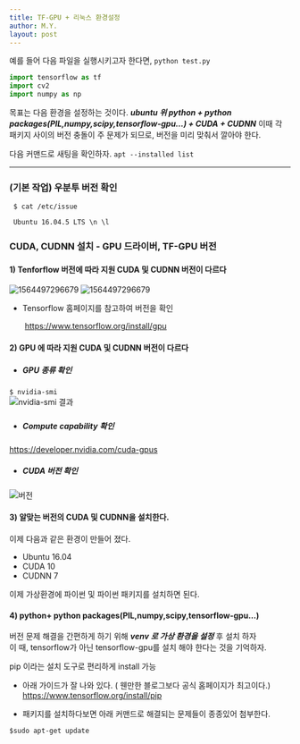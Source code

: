 ```yaml
---
title: TF-GPU + 리눅스 환경설정 
author: M.Y.
layout: post
---
```





예를 들어  다음 파일을 실행시키고자 한다면,
`
python test.py 
`

```python
import tensorflow as tf
import cv2
import numpy as np 
```

목표는 다음 환경을 설정하는 것이다. 
***ubuntu 위 python + python packages(PIL,numpy,scipy,tensorflow-gpu...) + CUDA + CUDNN***
이때 각 패키지 사이의 버전 충돌이 주 문제가 되므로, 버전을 미리 맞춰서 깔아야 한다. 



다음 커맨드로 새팅을 확인하자.
`apt --installed list` 



***



### (기본 작업) 우분투 버전 확인  

` $ cat /etc/issue`  

` Ubuntu 16.04.5 LTS \n \l`    



### CUDA, CUDNN 설치 - GPU 드라이버, TF-GPU 버전

#### 1) Tenforflow 버전에 따라 지원 CUDA 및 CUDNN 버전이 다르다

![1564497296679](./images/markdown_img/1564497296679.png)
![1564497296679](https://user-images.githubusercontent.com/48951818/62408658-141d4680-b607-11e9-906a-04dcb8df4c35.png)

- Tensorflow 홈페이지를 참고하여 버전을 확인

  ​	https://www.tensorflow.org/install/gpu 

  

#### 2) GPU 에 따라 지원 CUDA 및 CUDNN 버전이 다르다

- ##### GPU 종류 확인

`$ nvidia-smi`   
![nvidia-smi 결과](./images/markdown_img/1.JPG)

##### 

- ##### Compute capability 확인

https://developer.nvidia.com/cuda-gpus     



- ##### CUDA 버전 확인

![버전](./images/markdown_img/2.JPG)

#### 3) 알맞는 버전의 CUDA 및 CUDNN을 설치한다.

이제 다음과 같은 환경이 만들어 졌다.  

- Ubuntu 16.04
- CUDA 10
- CUDNN 7

이제 가상환경에 파이썬 및 파이썬 패키지를 설치하면 된다.

#### 4) python+ python packages(PIL,numpy,scipy,tensorflow-gpu...)

버전 문제 해결을 간편하게 하기 위해 ***venv 로 가상 환경을 설정*** 후 설치 하자  
이 때, tensorflow가 아닌 tensorflow-gpu를 설치 해야 한다는 것을 기억하자.

pip 이라는 설치 도구로 편리하게 install 가능



- 아래 가이드가 잘 나와 있다. ( 웬만한 블로그보다 공식 홈페이지가 최고이다.)
  https://www.tensorflow.org/install/pip



- 패키지를 설치하다보면 아래 커맨드로 해결되는 문제들이 종종있어 첨부한다.

```bsh
$sudo apt-get update
```
